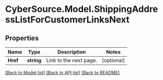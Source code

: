 # CyberSource.Model.ShippingAddressListForCustomerLinksNext
## Properties

Name | Type | Description | Notes
------------ | ------------- | ------------- | -------------
**Href** | **string** | Link to the next page.  | [optional] 

[[Back to Model list]](../README.md#documentation-for-models) [[Back to API list]](../README.md#documentation-for-api-endpoints) [[Back to README]](../README.md)

